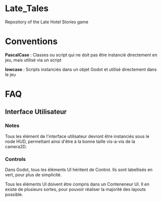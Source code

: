 # Late_Tales
Repository of the Late Hotel Stories game

# Conventions
**PascalCase** : Classes ou script qui ne doit pas être instancié directement en jeu, mais utilisé via un script

**lowcase** : Scripts instanciés dans un objet Godot et utilisé directement dans le jeu

# FAQ

## Interface Utilisateur
### Notes
Tous les élément de l'interface utilisateur devront être instanciés sous le node HUD, permettant ainsi d'être à la bonne taille vis-a-vis de la camera2D.
### Controls
Dans Godot, tous les éléments UI héritent de Control. Ils sont labellisés en vert, pour plus de simplicité.

Tous les éléments UI doivent être compris dans un Conteneneur UI. Il en existe de plusieurs sortes, pour pouvoir réaliser la majorité des layouts possible.
